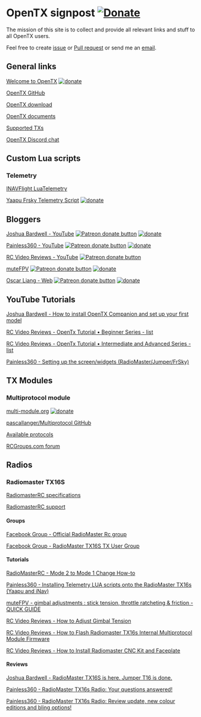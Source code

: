# OpenTX signpost [![Donate](https://img.shields.io/badge/Donate-PayPal-green.svg)](https://www.paypal.com/paypalme/valfa14)

The mission of this site is to collect and provide all relevant links and stuff to all OpenTX users.

Feel free to create [issue](https://github.com/valfa14/opentx_signpost/issues) or [Pull request](https://github.com/valfa14/opentx_signpost/pulls) or send me an [email](mailto:opentx.signpost@gmail.com).

## General links

[Welcome to OpenTX](https://www.open-tx.org) [![donate](https://img.shields.io/badge/Donate-PayPal-green.svg)](https://paypal.me/opentx)

[OpenTX GitHub](https://github.com/opentx/opentx)

[OpenTX download](https://www.open-tx.org/downloads)

[OpenTX documents](https://www.open-tx.org/documents)

[Supported TXs](https://www.open-tx.org/radios.html)

[OpenTX Discord chat](https://discord.com/invite/CZCwVx2)

## Custom Lua scripts
### Telemetry
[INAVFlight LuaTelemetry](https://github.com/iNavFlight/LuaTelemetry)

[Yaapu Frsky Telemetry Script](https://github.com/yaapu/FrskyTelemetryScript) [![donate](https://img.shields.io/badge/Donate-PayPal-green.svg)](https://paypal.me/yaapu)

## Bloggers
[Joshua Bardwell - YouTube](https://www.youtube.com/JoshuaBardwell) [![Patreon donate button](https://img.shields.io/badge/patreon-donate-yellow.svg)](https://www.patreon.com/bePatron?c=324734) [![donate](https://img.shields.io/badge/Donate-PayPal-green.svg)](https://paypal.me/fpvknowitall)

[Painless360 - YouTube](https://www.youtube.com/user/Painless360) [![Patreon donate button](https://img.shields.io/badge/patreon-donate-yellow.svg)](http://www.patreon.com/painless360) [![donate](https://img.shields.io/badge/Donate-PayPal-green.svg)](https://paypal.me/painless360)

[RC Video Reviews - YouTube](https://www.youtube.com/channel/UCcJwn8V3MTsib2LjAcTnarg) [![Patreon donate button](https://img.shields.io/badge/patreon-donate-yellow.svg)](https://www.patreon.com/rcvideoreviews)

[muteFPV](https://www.youtube.com/channel/UCBptTBYPtHsl-qDmVPS3lcQ) [![Patreon donate button](https://img.shields.io/badge/patreon-donate-yellow.svg)](http://mutefpv.com/patreon) [![donate](https://img.shields.io/badge/Donate-PayPal-green.svg)](http://mutefpv.com/paypal)

[Oscar Liang - Web](https://oscarliang.com) [![Patreon donate button](https://img.shields.io/badge/patreon-donate-yellow.svg)](https://www.patreon.com/bePatron?c=365163) [![donate](https://img.shields.io/badge/Donate-PayPal-green.svg)](https://paypal.me/oscarliang)

## YouTube Tutorials
[Joshua Bardwell - How to install OpenTX Companion and set up your first model](https://www.youtube.com/watch?v=iwndEhssna8)

[RC Video Reviews - OpenTx Tutorial • Beginner Series - list](https://www.youtube.com/playlist?list=PLy3TC1ILJYTjqDXFB84oXVWZG14zyMYYt)

[RC Video Reviews - OpenTx Tutorial • Intermediate and Advanced Series - list](https://www.youtube.com/playlist?list=PLy3TC1ILJYTjqDXFB84oXVWZG14zyMYYt)

[Painless360 - Setting up the screen/widgets (RadioMaster/Jumper/FrSky)](https://www.youtube.com/watch?v=ZSGoyAPhYIs)

## TX Modules
### Multiprotocol module
[multi-module.org](https://www.multi-module.org) [![donate](https://img.shields.io/badge/Donate-PayPal-green.svg)](https://www.paypal.com/cgi-bin/webscr?cmd=_donations&business=VF2K9T23DRY56&lc=US&item_name=DIY%20Multiprotocol&currency_code=EUR&bn=PP%2dDonationsBF%3abtn_donate_SM%2egif%3aNonHosted)

[pascallanger/Multiprotocol GitHub](https://github.com/pascallanger/DIY-Multiprotocol-TX-Module)

[Available protocols](https://github.com/pascallanger/DIY-Multiprotocol-TX-Module/blob/master/Protocols_Details.md)

[RCGroups.com forum](https://www.rcgroups.com/forums/showthread.php?2165676-DIY-Multiprotocol-TX-Module/page10000)

## Radios
### Radiomaster TX16S

[RadiomasterRC specifications](https://radiomasterrc.com/articleb-102.html#a02)

[RadiomasterRC support](https://radiomasterrc.freshdesk.com/support/home)

#### Groups
[Facebook Group - Official RadioMaster Rc group](https://www.facebook.com/groups/466135210714324)

[Facebook Group - RadioMaster TX16S TX User Group](https://www.facebook.com/groups/609303173198626)

#### Tutorials

[RadioMasterRC - Mode 2 to Mode 1 Change How-to](https://www.youtube.com/watch?v=wGrkIK2pAec)

[Painless360 - Installing Telemetry LUA scripts onto the RadioMaster TX16s (Yaapu and iNav)](https://www.youtube.com/watch?v=SAQHowQ3rFM)

[muteFPV - gimbal adjustments : stick tension, throttle ratcheting & friction - QUICK GUIDE](https://www.youtube.com/watch?v=CZ-u0Egjx3o)

[RC Video Reviews - How to Adjust Gimbal Tension](https://www.youtube.com/watch?v=ICWxM7_laAA)

[RC Video Reviews - How to Flash Radiomaster TX16s Internal Multiprotocol Module Firmware](https://www.youtube.com/watch?v=3JLBSaKAUQM)

[RC Video Reviews - How to Install Radiomaster CNC Kit and Faceplate](https://www.youtube.com/watch?v=DjP_gxObyfs)

#### Reviews

[Joshua Bardwell - RadioMaster TX16S is here. Jumper T16 is done.](https://www.youtube.com/watch?v=ddMP2gnZQck)

[Painless360 - RadioMaster TX16s Radio: Your questions answered!](https://www.youtube.com/watch?v=4Gos_Qrl5cI)

[Painless360 - RadioMaster TX16s Radio: Review update, new colour editions and bling options!](https://www.youtube.com/watch?v=1ahzfkRAdgY)

